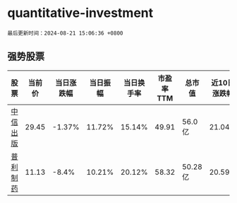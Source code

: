 # quantitative-investment

`最后更新时间：2024-08-21 15:06:36 +0800`

## 强势股票

|股票|当前价|当日涨跌幅|当日振幅|当日换手率|市盈率TTM|总市值|近10日涨跌幅|
|----|----|----|----|----|----|----|----|
|[中信出版](https://xueqiu.com/S/SZ300788)|29.45|-1.37%|11.72%|15.14%|49.91|56.0亿|21.04%|
|[普利制药](https://xueqiu.com/S/SZ300630)|11.13|-8.4%|10.21%|20.12%|58.32|50.28亿|20.59%|
